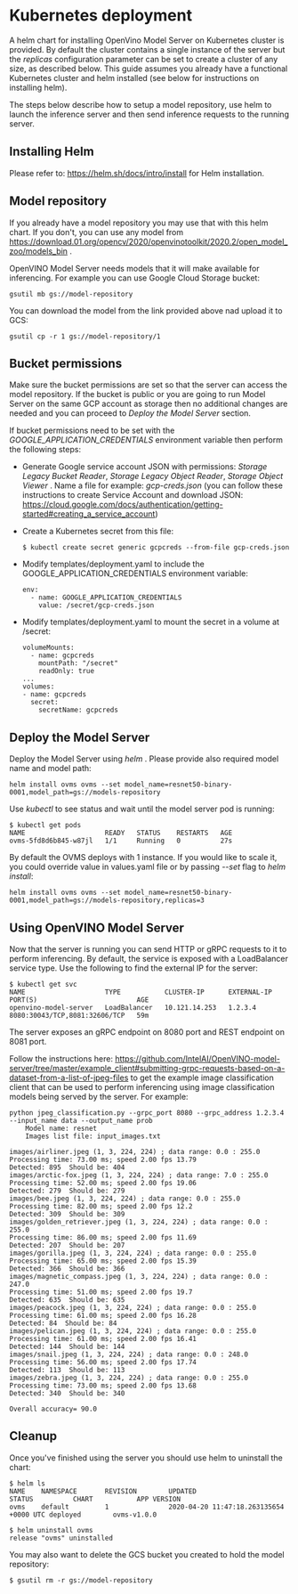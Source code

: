 # Kubernetes deployment

A helm chart for installing OpenVino Model Server on Kubernetes cluster is provided. By default the cluster contains 
a single instance of the server but the _replicas_ configuration parameter can be set to create a cluster 
of any size, as described below. This guide assumes you already have a functional Kubernetes cluster and helm 
installed (see below for instructions on installing helm).

The steps below describe how to setup a model repository, use helm to launch the inference server and then send 
inference requests to the running server. 

## Installing Helm

Please refer to: https://helm.sh/docs/intro/install for Helm installation.

## Model repository

If you already have a model repository you may use that with this helm chart. If you don't, you can use any model
from https://download.01.org/opencv/2020/openvinotoolkit/2020.2/open_model_zoo/models_bin .

OpenVINO Model Server needs models that it will make available for inferencing. For example you can 
use Google Cloud Storage bucket:
```shell script
gsutil mb gs://model-repository
```

You can download the model from the link provided above nad upload it to GCS:
```shell script
gsutil cp -r 1 gs://model-repository/1
```

## Bucket permissions

Make sure the bucket permissions are set so that the server can access the model repository. If the bucket 
is public or you are going to run Model Server on the same GCP account as storage then no additional changes 
are needed and you can proceed to _Deploy the Model Server_ section.

If bucket permissions need to be set with the _GOOGLE_APPLICATION_CREDENTIALS_ environment variable then perform the 
following steps:

* Generate Google service account JSON with permissions: _Storage Legacy Bucket Reader_, _Storage Legacy Object Reader_,
 _Storage Object Viewer_ . Name a file for example: _gcp-creds.json_ 
(you can follow these instructions to create Service Account and download JSON: 
https://cloud.google.com/docs/authentication/getting-started#creating_a_service_account)
* Create a Kubernetes secret from this file:

      $ kubectl create secret generic gcpcreds --from-file gcp-creds.json

* Modify templates/deployment.yaml to include the GOOGLE_APPLICATION_CREDENTIALS environment variable:
      
      env:
        - name: GOOGLE_APPLICATION_CREDENTIALS
          value: /secret/gcp-creds.json

* Modify templates/deployment.yaml to mount the secret in a volume at /secret:

      volumeMounts:
        - name: gcpcreds
          mountPath: "/secret"
          readOnly: true
      ...
      volumes:
      - name: gcpcreds
        secret:
          secretName: gcpcreds
          
## Deploy the Model Server

Deploy the Model Server using _helm_ . Please provide also required model name and model path:
```shell script
helm install ovms ovms --set model_name=resnet50-binary-0001,model_path=gs://models-repository
```

Use _kubectl_ to see status and wait until the model server pod is running:
```shell script
$ kubectl get pods
NAME                    READY   STATUS    RESTARTS   AGE
ovms-5fd8d6b845-w87jl   1/1     Running   0          27s
```

By default the OVMS deploys with 1 instance. If you would like to scale it, you could override value in values.yaml
file or by passing _--set_ flag to _helm install_:

```shell script
helm install ovms ovms --set model_name=resnet50-binary-0001,model_path=gs://models-repository,replicas=3
```

## Using OpenVINO Model Server

Now that the server is running you can send HTTP or gRPC requests to it to perform inferencing. 
By default, the service is exposed with a LoadBalancer service type. Use the following to find the 
external IP for the server:
```shell script
$ kubectl get svc
NAME                    TYPE           CLUSTER-IP      EXTERNAL-IP     PORT(S)                         AGE
openvino-model-server   LoadBalancer   10.121.14.253   1.2.3.4         8080:30043/TCP,8081:32606/TCP   59m

```

The server exposes an gRPC endpoint on 8080 port and REST endpoint on 8081 port.

Follow the instructions here: https://github.com/IntelAI/OpenVINO-model-server/tree/master/example_client#submitting-grpc-requests-based-on-a-dataset-from-a-list-of-jpeg-files 
to get the example image classification client that can be used to perform inferencing using 
image classification models being served by the server. For example:

```shell script
python jpeg_classification.py --grpc_port 8080 --grpc_address 1.2.3.4 --input_name data --output_name prob
	Model name: resnet
	Images list file: input_images.txt

images/airliner.jpeg (1, 3, 224, 224) ; data range: 0.0 : 255.0
Processing time: 73.00 ms; speed 2.00 fps 13.79
Detected: 895  Should be: 404
images/arctic-fox.jpeg (1, 3, 224, 224) ; data range: 7.0 : 255.0
Processing time: 52.00 ms; speed 2.00 fps 19.06
Detected: 279  Should be: 279
images/bee.jpeg (1, 3, 224, 224) ; data range: 0.0 : 255.0
Processing time: 82.00 ms; speed 2.00 fps 12.2
Detected: 309  Should be: 309
images/golden_retriever.jpeg (1, 3, 224, 224) ; data range: 0.0 : 255.0
Processing time: 86.00 ms; speed 2.00 fps 11.69
Detected: 207  Should be: 207
images/gorilla.jpeg (1, 3, 224, 224) ; data range: 0.0 : 255.0
Processing time: 65.00 ms; speed 2.00 fps 15.39
Detected: 366  Should be: 366
images/magnetic_compass.jpeg (1, 3, 224, 224) ; data range: 0.0 : 247.0
Processing time: 51.00 ms; speed 2.00 fps 19.7
Detected: 635  Should be: 635
images/peacock.jpeg (1, 3, 224, 224) ; data range: 0.0 : 255.0
Processing time: 61.00 ms; speed 2.00 fps 16.28
Detected: 84  Should be: 84
images/pelican.jpeg (1, 3, 224, 224) ; data range: 0.0 : 255.0
Processing time: 61.00 ms; speed 2.00 fps 16.41
Detected: 144  Should be: 144
images/snail.jpeg (1, 3, 224, 224) ; data range: 0.0 : 248.0
Processing time: 56.00 ms; speed 2.00 fps 17.74
Detected: 113  Should be: 113
images/zebra.jpeg (1, 3, 224, 224) ; data range: 0.0 : 255.0
Processing time: 73.00 ms; speed 2.00 fps 13.68
Detected: 340  Should be: 340

Overall accuracy= 90.0
```

## Cleanup

Once you've finished using the server you should use helm to uninstall the chart:
```shell script
$ helm ls
NAME    NAMESPACE       REVISION        UPDATED                                 STATUS          CHART           APP VERSION
ovms    default         1               2020-04-20 11:47:18.263135654 +0000 UTC deployed        ovms-v1.0.0

$ helm uninstall ovms
release "ovms" uninstalled
```

You may also want to delete the GCS bucket you created to hold the model repository:
```shell script
$ gsutil rm -r gs://model-repository
```
